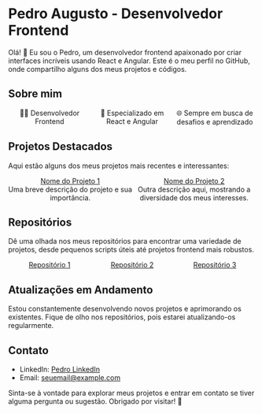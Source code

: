 <h1> Pedro Augusto - Desenvolvedor Frontend</h1>  

Olá! 👋 Eu sou o Pedro, um desenvolvedor frontend apaixonado por criar interfaces incríveis usando React e Angular. Este é o meu perfil no GitHub, onde compartilho alguns dos meus projetos e códigos.

## Sobre mim

<div style="display:flex; align-items:center; justify-content: space-between;">
    <div style="flex: 1; text-align: center;">👨‍💻 Desenvolvedor Frontend</div>
    <div style="flex: 1; text-align: center;">🚀 Especializado em React e Angular</div>
    <div style="flex: 1; text-align: center;">🌐 Sempre em busca de desafios e aprendizado</div>
</div>

## Projetos Destacados

Aqui estão alguns dos meus projetos mais recentes e interessantes:

<div style="display:flex; align-items:center; justify-content: space-between;">
    <div style="flex: 1; text-align: center;"><a href="link_do_projeto_1">Nome do Projeto 1</a><br/>Uma breve descrição do projeto e sua importância.</div>
    <div style="flex: 1; text-align: center;"><a href="link_do_projeto_2">Nome do Projeto 2</a><br/>Outra descrição aqui, mostrando a diversidade dos meus interesses.</div>
</div>

## Repositórios

Dê uma olhada nos meus repositórios para encontrar uma variedade de projetos, desde pequenos scripts úteis até projetos frontend mais robustos.

<div style="display:flex; align-items:center; justify-content: space-between;">
    <div style="flex: 1; text-align: center;"><a href="link_do_repositorio_1">Repositório 1</a></div>
    <div style="flex: 1; text-align: center;"><a href="link_do_repositorio_2">Repositório 2</a></div>
    <div style="flex: 1; text-align: center;"><a href="link_do_repositorio_3">Repositório 3</a></div>
</div>

## Atualizações em Andamento

Estou constantemente desenvolvendo novos projetos e aprimorando os existentes. Fique de olho nos repositórios, pois estarei atualizando-os regularmente.

## Contato

- LinkedIn: [Pedro LinkedIn](link_do_linkedin)
- Email: seuemail@example.com

Sinta-se à vontade para explorar meus projetos e entrar em contato se tiver alguma pergunta ou sugestão. Obrigado por visitar! 🚀
